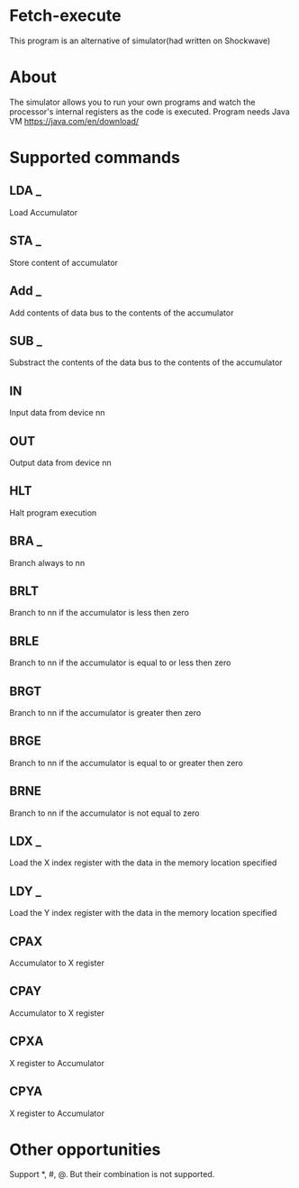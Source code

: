 # Fetch-execute
This program is an alternative of simulator(had written on Shockwave)
# About
The simulator allows you to run your own programs and watch the processor's internal registers as the code is executed.
Program needs Java VM https://java.com/en/download/
# Supported commands

## LDA _
Load Accumulator
## STA _
Store content of accumulator
## Add _
Add contents of data bus to the contents of the accumulator
## SUB _
Substract the contents of the data bus to the contents of the accumulator
## IN
Input data from device nn
## OUT
Output data from device nn
## HLT
Halt program execution
## BRA _
Branch always to nn
## BRLT
Branch to nn if the accumulator is less then zero
## BRLE
Branch to nn if the accumulator is equal to or less then zero
## BRGT
Branch to nn if the accumulator is greater then zero
## BRGE
Branch to nn if the accumulator is equal to or greater then zero
## BRNE
Branch to nn if the accumulator is not equal to zero
## LDX _
Load the X index register with the data in the memory location specified
## LDY _
Load the Y index register with the data in the memory location specified
## CPAX
Accumulator to X register
## CPAY
Accumulator to X register
## CPXA
X register to Accumulator
## CPYA
X register to Accumulator

# Other opportunities
Support *, #, @. But their combination is not supported.
